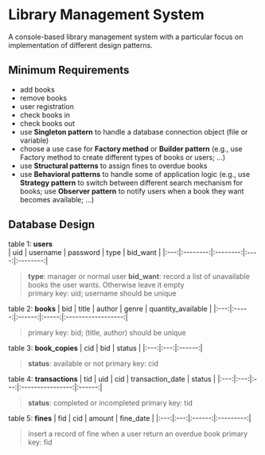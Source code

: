# Library Management System
A console-based library management system with a particular focus on implementation of different design patterns.

## Minimum Requirements
- add books 
- remove books 
- user registration 
- check books in 
- check books out 
- use **Singleton pattern** to handle a database connection object (file or variable) 
- choose a use case for **Factory method** or **Builder pattern** (e.g., use Factory method 
to create different types of books or users; …) 
- use **Structural patterns** to assign fines to overdue books 
- use **Behavioral patterns** to handle some of application logic (e.g., use **Strategy 
pattern** to switch between different search mechanism for books; use **Observer 
pattern** to notify users when a book they want becomes available; …)

## Database Design
table 1: **users**     
| uid | username | password | type | bid_want |
|:---:|:--------:|:--------:|:----:|:--------:|
> **type**: manager or normal user
> **bid_want**: record a list of unavailable books the user wants. Otherwise leave it empty  
> primary key: uid; username should be unique

table 2: **books**
| bid | title | author | genre | quantity_available |
|:---:|:-----:|:------:|:-----:|:------------------:|
> primary key: bid; (title, author) should be unique

table 3: **book_copies** 
| cid | bid | status |
|:---:|:---:|:------:|
> **status**: available or not
> primary key: cid

table 4: **transactions**
| tid | uid | cid | transaction_date | status |
|:---:|:---:|:---:|:----------------:|:------:|
> **status**: completed or incompleted
> primary key: tid

table 5: **fines** 
| fid | cid | amount | fine_date |
|:---:|:---:|:------:|:---------:|
> insert a record of fine when a user return an overdue book
> primary key: fid
